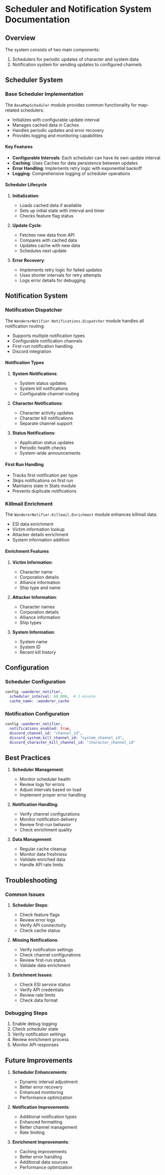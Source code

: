 # Scheduler and Notification System Documentation

## Overview

The system consists of two main components:

1. Schedulers for periodic updates of character and system data
2. Notification system for sending updates to configured channels

## Scheduler System

### Base Scheduler Implementation

The `BaseMapScheduler` module provides common functionality for map-related schedulers:

- Initializes with configurable update interval
- Manages cached data in Cachex
- Handles periodic updates and error recovery
- Provides logging and monitoring capabilities

#### Key Features

- **Configurable Intervals**: Each scheduler can have its own update interval
- **Caching**: Uses Cachex for data persistence between updates
- **Error Handling**: Implements retry logic with exponential backoff
- **Logging**: Comprehensive logging of scheduler operations

#### Scheduler Lifecycle

1. **Initialization**:

   - Loads cached data if available
   - Sets up initial state with interval and timer
   - Checks feature flag status

2. **Update Cycle**:

   - Fetches new data from API
   - Compares with cached data
   - Updates cache with new data
   - Schedules next update

3. **Error Recovery**:
   - Implements retry logic for failed updates
   - Uses shorter intervals for retry attempts
   - Logs error details for debugging

## Notification System

### Notification Dispatcher

The `WandererNotifier.Notifications.Dispatcher` module handles all notification routing:

- Supports multiple notification types
- Configurable notification channels
- First-run notification handling
- Discord integration

#### Notification Types

1. **System Notifications**:

   - System status updates
   - System kill notifications
   - Configurable channel routing

2. **Character Notifications**:

   - Character activity updates
   - Character kill notifications
   - Separate channel support

3. **Status Notifications**:
   - Application status updates
   - Periodic health checks
   - System-wide announcements

#### First Run Handling

- Tracks first notification per type
- Skips notifications on first run
- Maintains state in Stats module
- Prevents duplicate notifications

### Killmail Enrichment

The `WandererNotifier.Killmail.Enrichment` module enhances killmail data:

- ESI data enrichment
- Victim information lookup
- Attacker details enrichment
- System information addition

#### Enrichment Features

1. **Victim Information**:

   - Character name
   - Corporation details
   - Alliance information
   - Ship type and name

2. **Attacker Information**:

   - Character names
   - Corporation details
   - Alliance information
   - Ship types

3. **System Information**:
   - System name
   - System ID
   - Recent kill history

## Configuration

### Scheduler Configuration

```elixir
config :wanderer_notifier,
  scheduler_interval: 60_000,  # 1 minute
  cache_name: :wanderer_cache
```

### Notification Configuration

```elixir
config :wanderer_notifier,
  notifications_enabled: true,
  discord_channel_id: "channel_id",
  discord_system_kill_channel_id: "system_channel_id",
  discord_character_kill_channel_id: "character_channel_id"
```

## Best Practices

1. **Scheduler Management**:

   - Monitor scheduler health
   - Review logs for errors
   - Adjust intervals based on load
   - Implement proper error handling

2. **Notification Handling**:

   - Verify channel configurations
   - Monitor notification delivery
   - Review first-run behavior
   - Check enrichment quality

3. **Data Management**:
   - Regular cache cleanup
   - Monitor data freshness
   - Validate enriched data
   - Handle API rate limits

## Troubleshooting

### Common Issues

1. **Scheduler Stops**:

   - Check feature flags
   - Review error logs
   - Verify API connectivity
   - Check cache status

2. **Missing Notifications**:

   - Verify notification settings
   - Check channel configurations
   - Review first-run status
   - Validate data enrichment

3. **Enrichment Issues**:
   - Check ESI service status
   - Verify API credentials
   - Review rate limits
   - Check data format

### Debugging Steps

1. Enable debug logging
2. Check scheduler state
3. Verify notification settings
4. Review enrichment process
5. Monitor API responses

## Future Improvements

1. **Scheduler Enhancements**:

   - Dynamic interval adjustment
   - Better error recovery
   - Enhanced monitoring
   - Performance optimization

2. **Notification Improvements**:

   - Additional notification types
   - Enhanced formatting
   - Better channel management
   - Rate limiting

3. **Enrichment Improvements**:
   - Caching improvements
   - Better error handling
   - Additional data sources
   - Performance optimization
